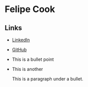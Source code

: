 # Felipe Cook

## Links

* [LinkedIn](https://www.linkedin.com/in/felipecook)
* [GitHub](https://github.com/felipecook)

* This is a bullet point
* This is another

    This is a paragraph under a bullet.